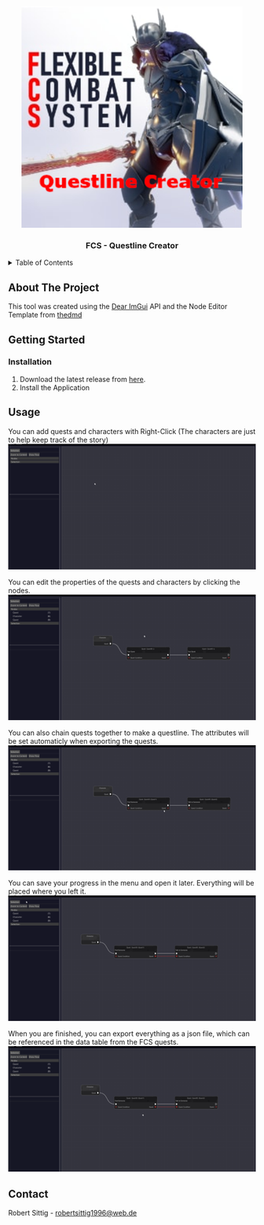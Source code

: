 <div id="top"></div>

<!-- PROJECT LOGO -->
<br />
<div align="center">
  <a href="https://github.com/othneildrew/Best-README-Template">
    <img src="data/Questline_Creator_for_FCS.png" alt="Logo" width="450" height="450">
  </a>

  <h3 align="center">FCS - Questline Creator</h3>
</div>

<!-- TABLE OF CONTENTS -->
<details>
  <summary>Table of Contents</summary>
  <ol>
    <li>
      <a href="#about-the-project">About The Project</a>
    </li>
    <li>
      <a href="#getting-started">Getting Started</a>
      <ul>
        <li><a href="#installation">Installation</a></li>
      </ul>
    </li>
    <li><a href="#usage">Usage</a></li>
    <li><a href="#contact">Contact</a></li>
  </ol>
</details>



<!-- ABOUT THE PROJECT -->
## About The Project

This tool was created using the [Dear ImGui](https://github.com/ocornut/imgui) API and the Node Editor Template from [thedmd](https://github.com/thedmd/imgui-node-editor)

<!-- GETTING STARTED -->
## Getting Started

### Installation

1. Download the latest release from [here](https://firebasestorage.googleapis.com/v0/b/personalpage-2a66e.appspot.com/o/FCS%20-%20Questline%20Creator.msi?alt=media&token=e40fc86f-fecc-4121-8c02-6cd91bbb7f4f).
2. Install the Application

<!-- USAGE EXAMPLES -->
## Usage

You can add quests and characters with Right-Click (The characters are just to help keep track of the story)
![](https://github.com/Sittlon/Questline_Creator_for_FCS/blob/master/gifs/createQuests.gif)

You can edit the properties of the quests and characters by clicking the nodes.
![](https://github.com/Sittlon/Questline_Creator_for_FCS/blob/master/gifs/ChangeQuestProperties.gif)

You can also chain quests together to make a questline. The attributes will be set automaticly when exporting the quests.
![](https://github.com/Sittlon/Questline_Creator_for_FCS/blob/master/gifs/ChainQuest.gif)

You can save your progress in the menu and open it later. Everything will be placed where you left it.
![](https://github.com/Sittlon/Questline_Creator_for_FCS/blob/master/gifs/Menu.gif)

When you are finished, you can export everything as a json file, which can be referenced in the data table from the FCS quests.
![](https://github.com/Sittlon/Questline_Creator_for_FCS/blob/master/gifs/ExportToUE.gif)


<!-- CONTACT -->
## Contact

Robert Sittig - robertsittig1996@web.de
